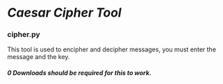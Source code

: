 # ***Caesar Cipher Tool***
### cipher.py
This tool is used to encipher and decipher messages, you must enter the message and the key.
##### 0 Downloads should be required for this to work.
